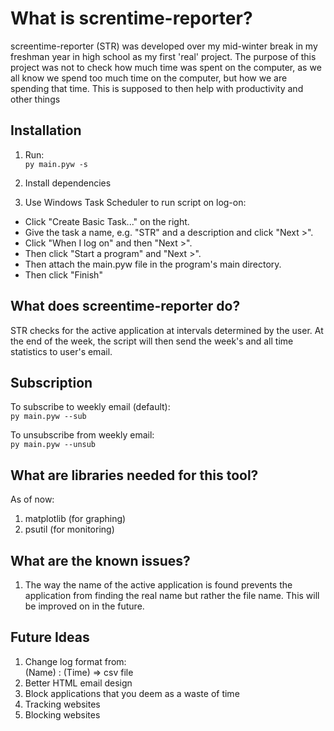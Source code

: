 # What is screntime-reporter?
screentime-reporter (STR) was developed over my mid-winter break in my freshman year in high school as my first 'real' project. The purpose of this project was not to check how much time was spent on the computer, as we all know we spend too much time on the computer, but how we are spending that time. This is supposed to then help with productivity and other things

## Installation
1. Run:   
`py main.pyw -s`

2. Install dependencies    

3. Use Windows Task Scheduler to run script on log-on:   
  * Click "Create Basic Task..." on the right.
  * Give the task a name, e.g. "STR" and a description and click "Next >".
  * Click "When I log on" and then "Next >".
  * Then click "Start a program" and "Next >".
  * Then attach the main.pyw file in the program's main directory.
  * Then click "Finish"

## What does screentime-reporter do?  
STR checks for the active application at intervals determined by the user. At the end of the week, the script will then send the week's and all time statistics to user's email. 

## Subscription
To subscribe to weekly email (default):   
`py main.pyw --sub`

To unsubscribe from weekly email:      
`py main.pyw --unsub`

## What are libraries needed for this tool? 
As of now:   
1. matplotlib (for graphing)   
2. psutil (for monitoring)

## What are the known issues?
1. The way the name of the active application is found prevents the application from finding the real name but rather the file name. This will be improved on in the future. 

## Future Ideas
1. Change log format from:   
(Name) : (Time) => csv file   
2. Better HTML email design
3. Block applications that you deem as a waste of time
4. Tracking websites
5. Blocking websites
